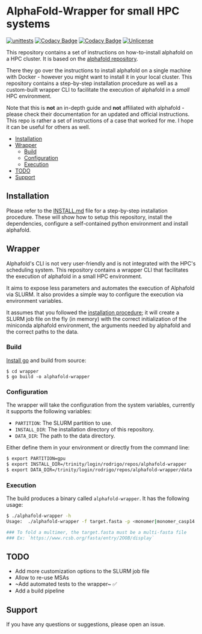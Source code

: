 # AlphaFold-Wrapper for small HPC systems

[![unittests](https://github.com/rvhonorato/alphafold-hpc-wrapper/actions/workflows/unittests.yml/badge.svg)](https://github.com/rvhonorato/alphafold-hpc-wrapper/actions/workflows/unittests.yml)
[![Codacy Badge](https://app.codacy.com/project/badge/Coverage/a7bc51bb94d748d5ad4e4fc237cb1982)](https://app.codacy.com/gh/rvhonorato/alphafold-hpc-wrapper/dashboard?utm_source=gh&utm_medium=referral&utm_content=&utm_campaign=Badge_coverage)
[![Codacy Badge](https://app.codacy.com/project/badge/Grade/a7bc51bb94d748d5ad4e4fc237cb1982)](https://app.codacy.com/gh/rvhonorato/alphafold-hpc-wrapper/dashboard?utm_source=gh&utm_medium=referral&utm_content=&utm_campaign=Badge_grade)
[![Unlicense](https://img.shields.io/badge/License-Unlicense-blue.svg)](https://opensource.org/license/unlicense/)

This repository contains a set of instructions on how-to-install alphafold on a HPC cluster. It is based on the [alphafold repository](https://github.com/google-deepmind/alphafold).

There they go over the instructions to install alphafold on a single machine with Docker - however you might want to install it in your local cluster. This repository contains a step-by-step installation procedure as well as a custom-built wrapper CLI to facilitate the execution of alphafold in a _small_ HPC environment.

Note that this is **not** an in-depth guide and **not** affiliated with alphafold - please check their documentation for an updated and official instructions. This repo is rather a set of instructions of a case that worked for me. I hope it can be useful for others as well.

- [Installation](#installation)
- [Wrapper](#wrapper)
  - [Build](#build)
  - [Configuration](#configuration)
  - [Execution](#execution)
- [TODO](#todo)
- [Support](#support)

## Installation

Please refer to the [INSTALL.md](INSTALL.md) file for a step-by-step installation procedure. These will show how to setup this repository, install the dependencies, configure a self-contained python environment and install alphafold.

## Wrapper

Alphafold's CLI is not very user-friendly and is not integrated with the HPC's scheduling system. This repository contains a wrapper CLI that facilitates the execution of alphafold in a small HPC environment.

It aims to expose less parameters and automates the execution of Alphafold via SLURM. It also provides a simple way to configure the execution via environment variables.

It assumes that you followed the [installation procedure](INSTALL.md); it will create a SLURM job file on the fly (in memory) with the correct initialization of the miniconda alphafold environment, the arguments needed by alphafold and the correct paths to the data.


### Build

[Install go](https://go.dev/doc/install) and build from source:

```
$ cd wrapper
$ go build -o alphafold-wrapper
```

### Configuration

The wrapper will take the configuration from the system variables, currently it supports the following variables:

- `PARTITION`: The SLURM partition to use.
- `INSTALL_DIR`: The installation directory of this repository.
- `DATA_DIR`: The path to the data directory.

Either define them in your environment or directly from the command line:

```bash
$ export PARTITION=gpu
$ export INSTALL_DIR=/trinity/login/rodrigo/repos/alphafold-wrapper
$ export DATA_DIR=/trinity/login/rodrigo/repos/alphafold-wrapper/data
```

### Execution

The build produces a binary called `alphafold-wrapper`. It has the following usage:

```bash
$ ./alphafold-wrapper -h
Usage:  ./alphafold-wrapper -f target.fasta -p <monomer|monomer_casp14|monomer_ptm|multimer> -o /path/to/output

### To fold a multimer, the target.fasta must be a multi-fasta file
### Ex: `https://www.rcsb.org/fasta/entry/2OOB/display`

```


## TODO

- Add more customization options to the SLURM job file
- Allow to re-use MSAs
- ~Add automated tests to the wrapper~ ✅
- Add a build pipeline

## Support

If you have any questions or suggestions, please open an issue.
